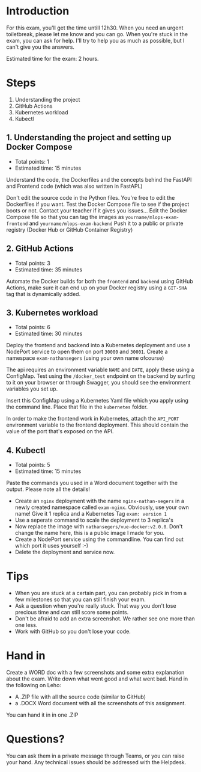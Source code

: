 # Introduction

For this exam, you'll get the time untill 12h30. When you need an urgent toiletbreak, please let me know and you can go.
When you're stuck in the exam, you can ask for help. I'll try to help you as much as possible, but I can't give you the answers.

Estimated time for the exam: 2 hours.

# Steps
1. Understanding the project
2. GitHub Actions
3. Kubernetes workload
4. Kubectl 

## 1. Understanding the project and setting up Docker Compose
- Total points: 1
- Estimated time: 15 minutes

Understand the code, the Dockerfiles and the concepts behind the FastAPI and Frontend code (which was also written in FastAPI.)

Don't edit the source code in the Python files. You're free to edit the Dockerfiles if you want.
Test the Docker Compose file to see if the project boots or not. Contact your teacher if it gives you issues...
Edit the Docker Compose file so that you can tag the images as `yourname/mlops-exam-frontend` and `yourname/mlops-exam-backend`
Push it to a public or private registry (Docker Hub or GitHub Container Registry)

## 2. GitHub Actions
- Total points: 3
- Estimated time: 35 minutes

Automate the Docker builds for both the `frontend` and `backend` using GitHub Actions, make sure it can end up on your Docker registry using a `GIT-SHA` tag that is dynamically added.

## 3. Kubernetes workload
- Total points: 6
- Estimated time: 30 minutes

Deploy the frontend and backend into a Kubernetes deployment and use a NodePort service to open them on port `30000` and `30001`.
Create a namespace `exam-nathansegers` (using your own name ofcourse)

The api requires an environment variable `NAME` and `DATE`, apply these using a ConfigMap.
Test using the `/docker_test` endpoint on the backend by surfing to it on your browser or through Swagger, you should see the environment variables you set up.

Insert this ConfigMap using a Kubernetes Yaml file which you apply using the command line. Place that file in the `kubernetes` folder.

In order to make the frontend work in Kubernetes, attach the `API_PORT` environment variable to the frontend deployment. This should contain the value of the port that's exposed on the API.

## 4. Kubectl
- Total points: 5
- Estimated time: 15 minutes

Paste the commands you used in a Word document together with the output. Please note all the details!
- Create an `nginx` deployment with the name `nginx-nathan-segers` in a newly created namespace called `exam-nginx`. Obviously, use your own name! Give it 1 replica and a Kubernetes Tag `exam: version 1`
- Use a seperate command to scale the deployment to 3 replica's
- Now replace the image with `nathansegers/vue-docker:v2.0.0`. Don't change the name here, this is a public image I made for you.
- Create a NodePort service using the commandline. You can find out which port it uses yourself :-)
- Delete the deployment and service now.



# Tips
- When you are stuck at a certain part, you can probably pick in from a few milestones so that you can still finish your exam.
- Ask a question when you're really stuck. That way you don't lose precious time and can still score some points.
- Don't be afraid to add an extra screenshot. We rather see one more than one less.
- Work with GitHub so you don't lose your code.

# Hand in
Create a WORD doc with a few screenshots and some extra explanation about the exam.
Write down what went good and what went bad.
Hand in the following on Leho:
- A .ZIP file with all the source code (similar to GitHub)
- a .DOCX Word document with all the screenshots of this assignment.

You can hand it in in one .ZIP

# Questions?
You can ask them in a private message through Teams, or you can raise your hand.
Any technical issues should be addressed with the Helpdesk.